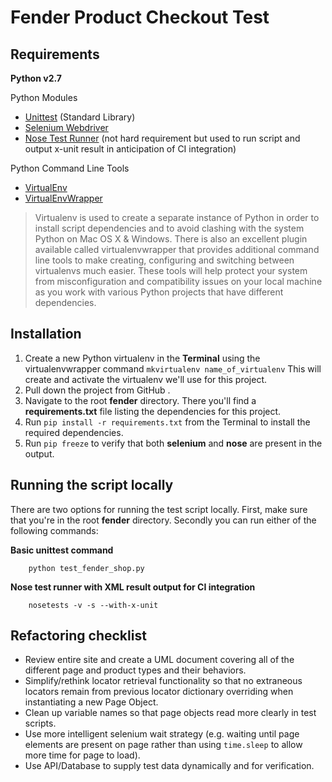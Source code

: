 # Fender Product Checkout Test

## Requirements

**Python v2.7**

Python Modules

* [Unittest](https://docs.python.org/2/library/unittest.html) (Standard Library)
* [Selenium Webdriver](http://selenium-python.readthedocs.io/index.html)
* [Nose Test Runner](http://nose.readthedocs.io/en/latest/) (not hard requirement but used to run script and output x-unit result in anticipation of CI integration)

Python Command Line Tools

* [VirtualEnv](https://pypi.python.org/pypi/virtualenv)
* [VirtualEnvWrapper](https://pypi.python.org/pypi/virtualenvwrapper)

> Virtualenv is used to create a separate instance of Python in order to install script dependencies and to avoid clashing with the system Python on Mac OS X & Windows. There is also an excellent plugin available called virtualenvwrapper that provides additional command line tools to make creating, configuring and switching between virtualenvs much easier. These tools will help protect your system from misconfiguration and compatibility issues on your local machine as you work with various Python projects that have different dependencies.


## Installation

1. Create a new Python virtualenv in the **Terminal** using the virtualenvwrapper command ```mkvirtualenv name_of_virtualenv``` This will create and activate the virtualenv we'll use for this project.
2. Pull down the project from GitHub .
3. Navigate to the root **fender** directory. There you'll find a **requirements.txt** file listing the dependencies for this project. 
4. Run `pip install -r requirements.txt` from the Terminal to install the required dependencies.
5. Run `pip freeze` to verify that both **selenium** and **nose** are present in the output.


## Running the script locally

There are two options for running the test script locally. First, make sure that you're in the root **fender** directory. Secondly you can run either of the following commands:

**Basic unittest command**

```
	python test_fender_shop.py
```

**Nose test runner with XML result output for CI integration**

```
	nosetests -v -s --with-x-unit
```

## Refactoring checklist

* Review entire site and create a UML document covering all of the different page and product types and their behaviors.
* Simplify/rethink locator retrieval functionality so that no extraneous locators remain from previous locator dictionary overriding when instantiating a new Page Object.
* Clean up variable names so that page objects read more clearly in test scripts.
* Use more intelligent selenium wait strategy (e.g. waiting until page elements are present on page rather than using `time.sleep` to allow more time for page to load).
* Use API/Database to supply test data dynamically and for verification. 